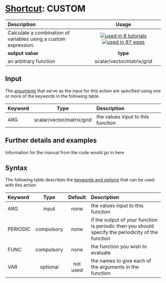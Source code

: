 # [Shortcut](shortcuts.md): CUSTOM

| Description    | Usage |
|:--------|:--------:|
| Calculate a combination of variables using a custom expression. | [![used in 8 tutorials](https://img.shields.io/badge/tutorials-8-green.svg)](https://www.plumed-tutorials.org/browse.html?search=CUSTOM)[![used in 97 eggs](https://img.shields.io/badge/nest-97-green.svg)](https://www.plumed-nest.org/browse.html?search=CUSTOM)|
 | **output value** | **type** |
| an arbitrary function | scalar/vector/matrix/grid |

## Input

The [arguments](specifying_arguments.html) that serve as the input for this action are specified using one or more of the keywords in the following table.

| Keyword |  Type | Description |
|:--------|:------:|:-----------|
| ARG | scalar/vector/matrix/grid | the values input to this function |


## Further details and examples 
Information for the manual from the code would go in here 
## Syntax 
The following table describes the [keywords and options](parsing.md) that can be used with this action 

| Keyword | Type | Default | Description |
|:-------|:----:|:-------:|:-----------|
| ARG | input | none | the values input to this function |
| PERIODIC | compulsory | none | if the output of your function is periodic then you should specify the periodicity of the function |
| FUNC | compulsory | none | the function you wish to evaluate |
| VAR | optional | not used | the names to give each of the arguments in the function |
